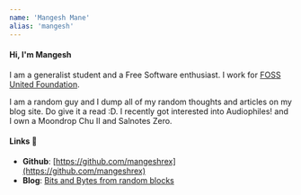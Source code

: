 ```yaml
---
name: 'Mangesh Mane'
alias: 'mangesh'
---
```


#### Hi, I'm Mangesh 

I am a generalist student and a Free Software enthusiast. I work for [FOSS United Foundation](https://fossunited.org).  

I am a random guy and I dump all of my random thoughts and articles on my blog site. Do give it a read :D. I recently got interested into Audiophiles! and I own a Moondrop Chu II and Salnotes Zero. 

#### Links 🔗

- **Github**: [https://github.com/mangeshrex](https://github.com/mangeshrex)
- **Blog**: [Bits and Bytes from random blocks](https://mangesh.xyz)
